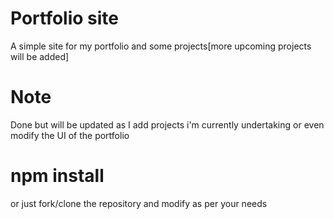 # Portfolio site
  A simple site for my portfolio and some projects[more upcoming projects will be added]

# Note
  Done but will be updated as I add projects i'm currently undertaking or even modify the UI of the portfolio

# npm install
  or just fork/clone the repository and modify as per your needs
